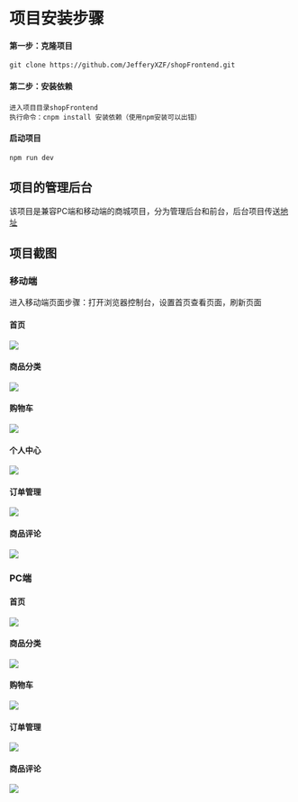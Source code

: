 # 项目安装步骤

#### 第一步：克隆项目

```
git clone https://github.com/JefferyXZF/shopFrontend.git
```

#### 第二步：安装依赖

```
进入项目目录shopFrontend
执行命令：cnpm install 安装依赖（使用npm安装可以出错）
```

#### 启动项目

```
npm run dev
```

##  项目的管理后台

该项目是兼容PC端和移动端的商城项目，分为管理后台和前台，后台项目传送[地址](https://github.com/JefferyXZF/shopFrontend )

## 项目截图

### 移动端

进入移动端页面步骤：打开浏览器控制台，设置首页查看页面，刷新页面

#### 首页

![](/images/mb-index.png)

#### 商品分类

![](/images/mb-category.png)

#### 购物车

![](/images/mb-cart.png)

#### 个人中心

![](/images/mb-person.png)

#### 订单管理

![](/images/mb-order.png)

#### 商品评论

![](/images/mb-comment.png)

### PC端

#### 首页

![](/images/pc-index.png)

#### 商品分类

![](/images/pc-category.png)

#### 购物车

![](/images/pc-cart.png)



#### 订单管理

![](/images/pc-order.png)

#### 商品评论

![](/images/pc-comment.png)